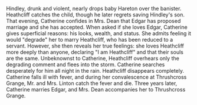 Hindley, drunk and violent, nearly drops baby Hareton over the banister. Heathcliff catches the child, though he later regrets saving Hindley's son. That evening, Catherine confides in Mrs. Dean that Edgar has proposed marriage and she has accepted. When asked if she loves Edgar, Catherine gives superficial reasons: his looks, wealth, and status. She admits feeling it would "degrade" her to marry Heathcliff, who has been reduced to a servant. However, she then reveals her true feelings: she loves Heathcliff more deeply than anyone, declaring "I am Heathcliff" and that their souls are the same. Unbeknownst to Catherine, Heathcliff overhears only the degrading comment and flees into the storm. Catherine searches desperately for him all night in the rain. Heathcliff disappears completely. Catherine falls ill with fever, and during her convalescence at Thrushcross Grange, Mr. and Mrs. Linton catch the fever and die. Three years later, Catherine marries Edgar, and Mrs. Dean accompanies her to Thrushcross Grange.
